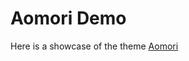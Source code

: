 # Aomori Demo

Here is a showcase of the theme [Aomori](https://github.com/lh1me/hexo-theme-aomori)
